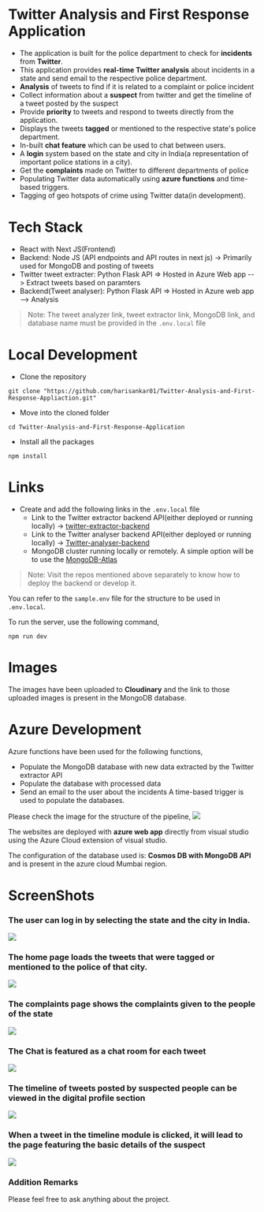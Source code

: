 # Twitter Analysis and First Response Application

- The application is built for the police department to check for **incidents** from **Twitter**.
- This application provides **real-time Twitter analysis** about incidents in a state and send email to the respective police department.
- **Analysis** of tweets to find if it is related to a complaint or police incident
- Collect information about a **suspect** from twitter and get the timeline of a tweet posted by the suspect
- Provide **priority** to tweets and respond to tweets directly from the application.
- Displays the tweets **tagged** or mentioned to the respective state's police department.
- In-built **chat feature** which can be used to chat between users.
- A **login** system based on the state and city in India(a representation of important police stations in a city).
- Get the **complaints** made on Twitter to different departments of police
- Populating Twitter data automatically using **azure functions** and time-based triggers.
- Tagging of geo hotspots of crime using Twitter data(in development).

# Tech Stack

- React with Next JS(Frontend)
- Backend: Node JS (API endpoints and API routes in next js) -> Primarily used for MongoDB and posting of tweets
- Twitter tweet extracter: Python Flask API => Hosted in Azure Web app --> Extract tweets based on paramters
- Backend(Tweet analyser): Python Flask API => Hosted in Azure web app --> Analysis

> Note: The tweet analyzer link, tweet extractor link, MongoDB link, and database name must be provided in the `.env.local` file

# Local Development

- Clone the repository

```bash==
git clone "https://github.com/harisankar01/Twitter-Analysis-and-First-Response-Appliaction.git"
```

- Move into the cloned folder

```bash==
cd Twitter-Analysis-and-First-Response-Application
```

- Install all the packages

```bash==
npm install
```

# Links

- Create and add the following links in the `.env.local` file
  - Link to the Twitter extractor backend API(either deployed or running locally) -> [twitter-extractor-backend](https://github.com/harisankar01/twitter-extractor-backend)
  - Link to the Twitter analyser backend API(either deployed or running locally) -> [Twitter-analyser-backend](https://github.com/harisankar01/Twitter-analyser-backend.git)
  - MongoDB cluster running locally or remotely. A simple option will be to use the [MongoDB-Atlas](https://www.mongodb.com/atlas/database)

> Note: Visit the repos mentioned above separately to know how to deploy the backend or develop it.

You can refer to the `sample.env` file for the structure to be used in `.env.local`.

To run the server, use the following command,

```
npm run dev
```

# Images

The images have been uploaded to **Cloudinary** and the link to those uploaded images is present in the MongoDB database.

# Azure Development

Azure functions have been used for the following functions,

- Populate the MongoDB database with new data extracted by the Twitter extractor API
- Populate the database with processed data
- Send an email to the user about the incidents
  A time-based trigger is used to populate the databases.

Please check the image for the structure of the pipeline,
<img src="./Screenshots/Azure.png" />

The websites are deployed with **azure web app** directly from visual studio using the Azure Cloud extension of visual studio.

The configuration of the database used is: **Cosmos DB with MongoDB API** and is present in the azure cloud Mumbai region.

# ScreenShots

### The user can log in by selecting the state and the city in India.

<img src="./Screenshots/Login.png" />

### The home page loads the tweets that were tagged or mentioned to the police of that city.

<img src="./Screenshots/Home.png" />

### The complaints page shows the complaints given to the people of the state

<img src="./Screenshots/Complaints.png" />

### The Chat is featured as a chat room for each tweet

<img src="./Screenshots/Chat.png" />

### The timeline of tweets posted by suspected people can be viewed in the digital profile section

<img src="./Screenshots/Timeline.png" />

### When a tweet in the timeline module is clicked, it will lead to the page featuring the basic details of the suspect

<img src="./Screenshots/Data.png" />

### Addition Remarks

Please feel free to ask anything about the project.
